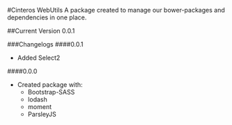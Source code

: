 #Cinteros WebUtils
A package created to manage our bower-packages and dependencies in one place.

##Current Version
0.0.1

###Changelogs
####0.0.1
- Added Select2

####0.0.0
- Created package with:
    - Bootstrap-SASS
    - lodash
    - moment
    - ParsleyJS